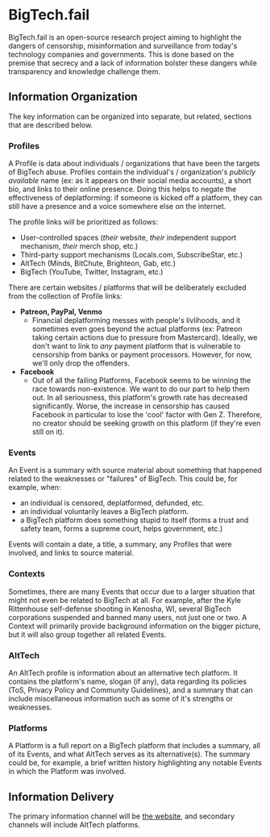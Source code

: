 # BigTech.fail

BigTech.fail is an open-source research project aiming to highlight the dangers of censorship, misinformation and surveillance from today's technology companies and governments.
This is done based on the premise that secrecy and a lack of information bolster these dangers while transparency and knowledge challenge them.

## Information Organization

The key information can be organized into separate, but related, sections that are described below.

### Profiles

A Profile is data about individuals / organizations that have been the targets of BigTech abuse.
Profiles contain the individual's / organization's _publicly available_ name (ex: as it appears on their social media accounts), a short bio, and links to their online presence.
Doing this helps to negate the effectiveness of deplatforming: if someone is kicked off a platform, they can still have a presence and a voice somewhere else on the internet.

The profile links will be prioritized as follows:
- User-controlled spaces (_their_ website, _their_ independent support mechanism, _their_ merch shop, etc.)
- Third-party support mechanisms (Locals.com, SubscribeStar, etc.)
- AltTech (Minds, BitChute, Brighteon, Gab, etc.)
- BigTech (YouTube, Twitter, Instagram, etc.)

There are certain websites / platforms that will be deliberately excluded from the collection of Profile links:
- **Patreon, PayPal, Venmo**
  - Financial deplatforming messes with people's livlihoods, and it sometimes even goes beyond the actual platforms (ex: Patreon taking certain actions due to pressure from Mastercard). Ideally, we don't want to link to _any_ payment platform that is vulnerable to censorship from banks or payment processors. However, for now, we'll only drop the offenders.
- **Facebook**
  - Out of all the failing Platforms, Facebook seems to be winning the race towards non-existence. We want to do our part to help them out. In all seriousness, this platform's growth rate has decreased significantly. Worse, the increase in censorship has caused Facebook in particular to lose the 'cool' factor with Gen Z. Therefore, no creator should be seeking growth on this platform (if they're even still on it).

### Events

An Event is a summary with source material about something that happened related to the weaknesses or "failures" of BigTech.
This could be, for example, when:
- an individual is censored, deplatformed, defunded, etc.
- an individual voluntarily leaves a BigTech platform.
- a BigTech platform does something stupid to itself (forms a trust and safety team, forms a supreme court, helps government, etc.)

Events will contain a date, a title, a summary, any Profiles that were involved, and links to source material.

### Contexts

Sometimes, there are many Events that occur due to a larger situation that
might not even be related to BigTech at all. For example, after the Kyle
Rittenhouse self-defense shooting in Kenosha, WI, several BigTech corporations
suspended and banned many users, not just one or two. A Context will primarily
provide background information on the bigger picture, but it will also group
together all related Events.

### AltTech

An AltTech profile is information about an alternative tech platform.
It contains the platform's name, slogan (if any), data regarding its policies (ToS, Privacy Policy and Community Guidelines), and a summary that can include miscellaneous information such as some of it's strengths or weaknesses.

### Platforms

A Platform is a full report on a BigTech platform that includes a summary, all of its Events, and what AltTech serves as its alternative(s).
The summary could be, for example, a brief written history highlighting any notable Events in which the Platform was involved.

## Information Delivery

The primary information channel will be [the website](../website/), and secondary channels will include AltTech platforms.
